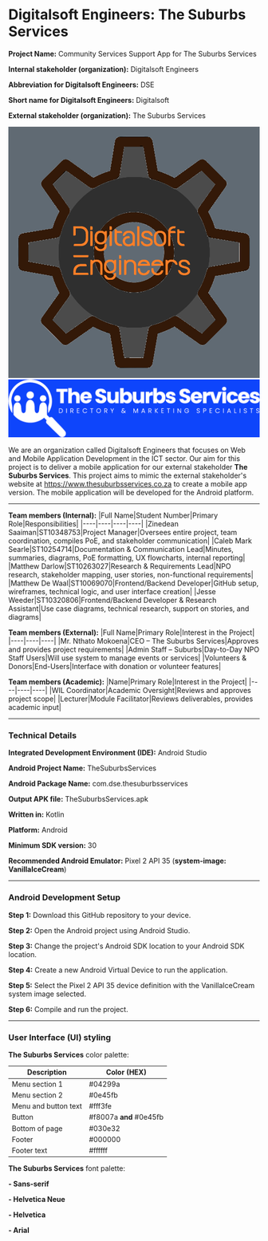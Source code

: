 # Digitalsoft Engineers: The Suburbs Services
**Project Name:** Community Services Support App for The Suburbs Services

**Internal stakeholder (organization):** Digitalsoft Engineers

**Abbreviation for Digitalsoft Engineers:** DSE

**Short name for Digitalsoft Engineers:** Digitalsoft

**External stakeholder (organization):** The Suburbs Services

![Digitalsoft Engineers](Digitalsoft-Engineers-company-logo.png)
![The Suburbs Services](TheSuburbsServices-logo-2.png)

We are an organization called Digitalsoft Engineers that focuses on Web and Mobile Application Development in the ICT sector. Our aim for this project is to deliver a mobile application for our external stakeholder **The Suburbs Services**. This project aims to mimic the external stakeholder's website at <https://www.thesuburbsservices.co.za> to create a mobile app version. The mobile application will be developed for the Android platform.

---

**Team members (Internal):**
|Full Name|Student Number|Primary Role|Responsibilities|
|----|----|----|----|
|Zinedean Saaiman|ST10348753|Project Manager|Oversees entire project, team coordination, compiles PoE, and stakeholder communication|
|Caleb Mark Searle|ST10254714|Documentation & Communication Lead|Minutes, summaries, diagrams, PoE formatting, UX flowcharts, internal reporting|
|Matthew Darlow|ST10263027|Research & Requirements Lead|NPO research, stakeholder mapping, user stories, non-functional requirements|
|Matthew De Waal|ST10069070|Frontend/Backend Developer|GitHub setup, wireframes, technical logic, and user interface creation|
|Jesse Weeder|ST10320806|Frontend/Backend Developer & Research Assistant|Use case diagrams, technical research, support on stories, and diagrams|

**Team members (External):**
|Full Name|Primary Role|Interest in the Project|
|----|----|----|
|Mr. Nthato Mokoena|CEO – The Suburbs Services|Approves and provides project requirements|
|Admin Staff – Suburbs|Day-to-Day NPO Staff Users|Will use system to manage events or services|
|Volunteers & Donors|End-Users|Interface with donation or volunteer features|

**Team members (Academic):**
|Name|Primary Role|Interest in the Project|
|----|----|----|
|WIL Coordinator|Academic Oversight|Reviews and approves project scope|
|Lecturer|Module Facilitator|Reviews deliverables, provides academic input|

---
### Technical Details
**Integrated Development Environment (IDE):** Android Studio

**Android Project Name:** TheSuburbsServices

**Android Package Name:** com.dse.thesuburbsservices

**Output APK file:** TheSuburbsServices.apk

**Written in:** Kotlin

**Platform:** Android

**Minimum SDK version:** 30

**Recommended Android Emulator:** Pixel 2 API 35 (**system-image: VanillaIceCream**)

---

### Android Development Setup
**Step 1:** Download this GitHub repository to your device.

**Step 2:** Open the Android project using Android Studio.

**Step 3:** Change the project's Android SDK location to your Android SDK location.

**Step 4:** Create a new Android Virtual Device to run the application.

**Step 5:** Select the Pixel 2 API 35 device definition with the VanillaIceCream system image selected.

**Step 6:** Compile and run the project.

---

### User Interface (UI) styling
**The Suburbs Services** color palette:

|Description|Color (HEX)|
|-----------|-----------|
|Menu section 1|#04299a|
|Menu section 2|#0e45fb|
|Menu and button text|#fff3fe|
|Button|#f8007a **and** #0e45fb|
|Bottom of page|#030e32|
|Footer|#000000|
|Footer text|#ffffff|

**The Suburbs Services** font palette:

**- Sans-serif**

**- Helvetica Neue**

**- Helvetica**

**- Arial**



